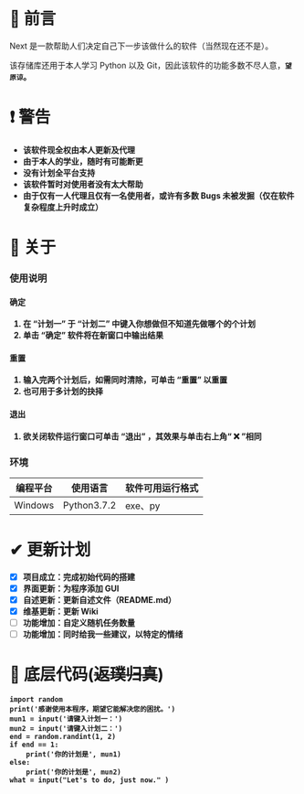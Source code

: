 # 📍 前言

Next 是一款帮助人们决定自己下一步该做什么的软件（当然现在还不是）。

该存储库还用于本人学习 Python 以及 Git，因此该软件的功能多数不尽人意，<b>`望原谅`。

# ❗ 警告

* 该软件现全权由本人更新及代理
* 由于本人的学业，随时有可能断更
* 没有计划全平台支持
* 该软件暂时对使用者没有太大帮助
* 由于仅有一人代理且仅有一名使用者，或许有多数 Bugs 未被发掘（仅在软件复杂程度上升时成立）

# 💬 关于

### 使用说明
#### 确定
1. 在 “计划一” 于 “计划二” 中键入你想做但不知道先做哪个的个计划
2. 单击 “确定” 软件将在新窗口中输出结果 
#### 重置
1. 输入完两个计划后，如需同时清除，可单击 “重置” 以重置
2. 也可用于多计划的抉择
#### 退出
1. 欲关闭软件运行窗口可单击 “退出” ，其效果与单击右上角“ ❌ ”相同
### 环境
|编程平台|使用语言|软件可用运行格式|
|-|-|-|
|Windows|Python3.7.2|exe、py|

# ✔ 更新计划

- [x] 项目成立：完成初始代码的搭建
- [x] 界面更新：为程序添加 GUI
- [x] 自述更新：更新自述文件（README.md）
- [x] 维基更新：更新 Wiki
- [ ] 功能增加：自定义随机任务数量
- [ ] 功能增加：同时给我一些建议，以特定的情绪

# 🧨 底层代码(~~返璞归真~~)

```
import random
print('感谢使用本程序，期望它能解决您的困扰。')
mun1 = input('请键入计划一：')
mun2 = input('请键入计划二：')
end = random.randint(1, 2)
if end == 1:
    print('你的计划是', mun1)
else:
    print('你的计划是', mun2)
what = input("Let's to do, just now." )
```
